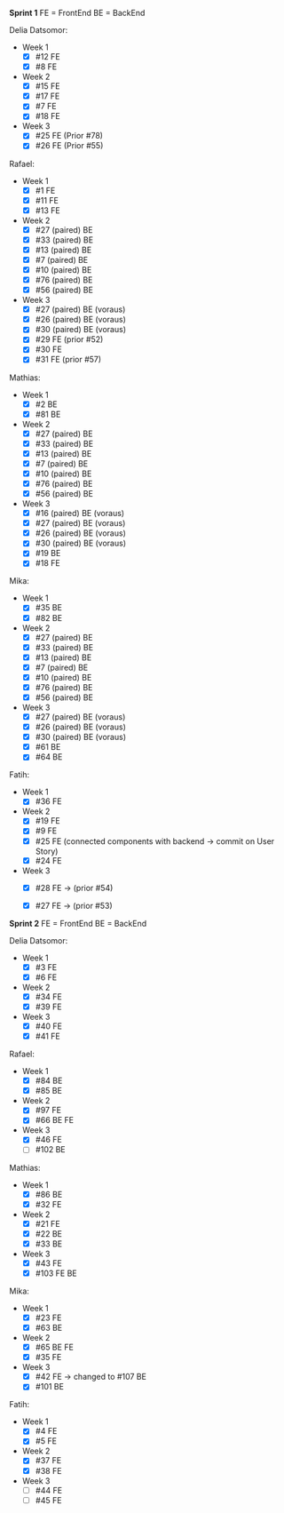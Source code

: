 **Sprint 1**
FE = FrontEnd   BE = BackEnd

Delia Datsomor:
- Week 1
    - [x] #12 FE
    - [x] #8 FE
- Week 2
    - [x] #15 FE
    - [x] #17 FE
    - [x] #7 FE 
    - [x] #18 FE 
- Week 3
    - [x] #25 FE (Prior #78)
    - [x] #26 FE (Prior #55)

Rafael:
- Week 1
    - [x] #1 FE
    - [x] #11 FE
    - [x] #13 FE
- Week 2
    - [x] #27 (paired) BE
    - [x] #33 (paired) BE
    - [x] #13 (paired) BE
    - [x] #7  (paired) BE
    - [x] #10 (paired) BE
    - [x] #76 (paired) BE
    - [x] #56 (paired) BE
- Week 3
    - [x] #27 (paired) BE (voraus)
    - [x] #26 (paired) BE (voraus)
    - [x] #30 (paired) BE (voraus)
    - [x] #29 FE (prior #52)
    - [x] #30 FE 
    - [x] #31 FE (prior #57)

Mathias:
- Week 1
    - [x] #2 BE
    - [x] #81 BE

- Week 2
    - [x] #27 (paired) BE
    - [x] #33 (paired) BE
    - [x] #13 (paired) BE
    - [x] #7  (paired) BE
    - [x] #10 (paired) BE
    - [x] #76 (paired) BE
    - [x] #56 (paired) BE
- Week 3
    - [x] #16 (paired) BE (voraus)
    - [x] #27 (paired) BE (voraus)
    - [x] #26 (paired) BE (voraus)
    - [x] #30 (paired) BE (voraus)
    - [x] #19 BE
    - [x] #18 FE 

Mika:
- Week 1
    - [x] #35 BE
    - [x] #82 BE
- Week 2
    - [x] #27 (paired) BE
    - [x] #33 (paired) BE
    - [x] #13 (paired) BE
    - [x] #7  (paired) BE
    - [x] #10 (paired) BE
    - [x] #76 (paired) BE
    - [x] #56 (paired) BE
- Week 3
    - [x] #27 (paired) BE (voraus)
    - [x] #26 (paired) BE (voraus)
    - [x] #30 (paired) BE (voraus)
    - [x] #61 BE
    - [x] #64 BE 

Fatih:
- Week 1
    - [x] #36 FE
- Week 2
    - [x] #19 FE
    - [x] #9 FE
    - [x] #25 FE (connected components with backend -> commit on User Story)
    - [x] #24 FE 
- Week 3
    - [x] #28 FE -> (prior #54)
    - [x] #27 FE -> (prior #53) 





**Sprint 2**
FE = FrontEnd   BE = BackEnd

Delia Datsomor:
- Week 1
    - [x] #3 FE
    - [x] #6 FE
- Week 2
    - [x] #34 FE
    - [x] #39 FE
- Week 3
    - [x] #40 FE
    - [x] #41 FE

Rafael:
- Week 1
    - [x] #84 BE
    - [x] #85 BE
- Week 2
    - [x] #97 FE
    - [x] #66 BE FE
- Week 3
    - [x] #46 FE
    - [ ] #102 BE
    
Mathias:
- Week 1
    - [x] #86 BE
    - [x] #32 FE
- Week 2
    - [x] #21 FE
    - [x] #22 BE
    - [x] #33 BE
- Week 3
    - [x] #43 FE
    - [x] #103 FE BE

Mika:
- Week 1
    - [x] #23 FE
    - [x] #63 BE
- Week 2
    - [x] #65 BE FE
    - [x] #35 FE
- Week 3
    - [x] #42 FE -> changed to #107 BE
    - [x] #101 BE

Fatih:
- Week 1
    - [x] #4 FE
    - [x] #5 FE
- Week 2
    - [x] #37 FE
    - [x] #38 FE
- Week 3
    - [ ] #44 FE
    - [ ] #45 FE

